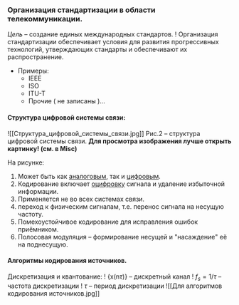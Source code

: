 ### Организация стандартизации в области телекоммуникации.
*Цель* – создание единых международных стандартов.
! Организация стандартизации обеспечивает условия для развития прогрессивных технологий, утверждающих стандарты и обеспечивают их распространение.

- Примеры:
	- IEEE
	- ISO
	- ITU-T
	- Прочие ( не записаны )...

#### Структура цифровой системы связи:
![[Структура_цифровой_системы_связи.jpg]]
Рис.2 – структура цифровой системы связи. 
**Для просмотра изображения лучше открыть картинку! (см. в Misc)**

На рисунке:
1) Может быть как [аналоговым](Аналоговый_сигнал), так и [цифровым](Цифровой_сигнал).
2) Кодирование включает [оцифровку](Оцифрование_сигнала) сигнала и удаление избыточной информации.
3) Применяется не во всех системах связи.
4) переход к физическим сигналам, т.е. перенос сигнала на несущую частоту.
5) Помехоустойчивое кодирование для исправления ошибок приёмником.
6) Полосовая модуляция – формирование несущей и "насаждение" её на поднесущую.

#### Алгоритмы кодирования источников.
Дискретизация и квантование:
! {x(n$\tau$)} – дискретный канал
! $f_s=1/\tau$ – частота дискретизации
! $\tau$ – период дискретизации
![[Для алгоритмов кодирования источников.jpg]]